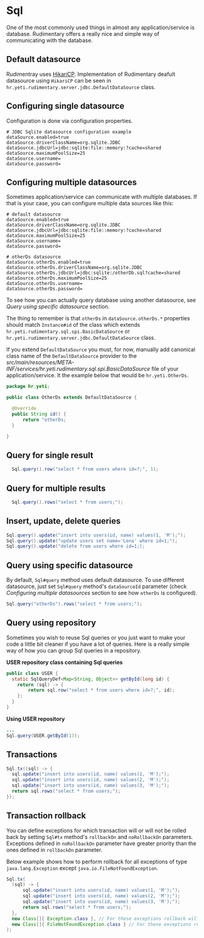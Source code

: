 # Sql
One of the most commonly used things in almost any application/service is database. Rudimentary offers a really nice and simple way of communicating with the database.

## Default datasource
Rudimentray uses [HikariCP](https://github.com/brettwooldridge/HikariCP). Implementation of Rudimentary deafult datasource using `HikariCP` can be seen in `hr.yeti.rudimentary.server.jdbc.DefaultDataSource` class.

## Configuring single datasource
Configuration is done via configuration properties.
```properties
# JDBC Sqlite datasource configuration example
dataSource.enabled=true
dataSource.driverClassName=org.sqlite.JDBC
dataSource.jdbcUrl=jdbc:sqlite:file::memory:?cache=shared
dataSource.maximumPoolSize=25
dataSource.username=
dataSource.password=
```

## Configuring multiple datasources
Sometimes application/service can communicate with multiple databases. If that is your case, you can configure multiple data sources like this:
```properties
# default datasource
dataSource.enabled=true
dataSource.driverClassName=org.sqlite.JDBC
dataSource.jdbcUrl=jdbc:sqlite:file::memory:?cache=shared
dataSource.maximumPoolSize=25
dataSource.username=
dataSource.password=

# otherDs datasource
dataSource.otherDs.enabled=true
dataSource.otherDs.driverClassName=org.sqlite.JDBC
dataSource.otherDs.jdbcUrl=jdbc:sqlite:/otherDb.sql?cache=shared
dataSource.otherDs.maximumPoolSize=25
dataSource.otherDs.username=
dataSource.otherDs.password=
```
To see how you can actually query database using another datasource, see *Query using specific datasource* section.

The thing to remember is that `otherDs` in `dataSource.otherDs.*` properties should match `Instance#id` of the class which extends `hr.yeti.rudimentary.sql.spi.BasicDataSource` or `hr.yeti.rudimentary.server.jdbc.DefaultDataSource` class. 

If you extend `DefaultDataSource` you must, for now, manually add canonical class name of the `DefaultDataSource` provider to the *src/main/resources/META-INF/services/hr.yeti.rudimentary.sql.spi.BasicDataSource* file of your application/service. It the example below that would be `hr.yeti.OtherDs`.
```java
package hr.yeti;

public class OtherDs extends DefaultDataSource {

  @Override
  public String id() {
      return "otherDs;
  }

}
```
## Query for single result
```java
  Sql.query().row("select * from users where id=?;", 1);
```
## Query for multiple results
```java
  Sql.query().rows("select * from users;");
```
## Insert, update, delete queries
```java
Sql.query().update("insert into users(id, name) values(1, 'M');");
Sql.query().update("update users set name='Lena' where id=1;");
Sql.query().update("delete from users where id=1;);
```
## Query using specific datasource
By default, `Sql#query` method uses default datasource. To use different datasource, just set `Sql#query` method's `dataSourceId` parameter (check *Configuring multiple datasources* section to see how `otherDs` is configured). 
```java
Sql.query("otherDs").rows("select * from users;");
```
## Query using repository
Sometimes you wish to reuse Sql queries or you just want to make your code a little bit cleaner if you have a lot of queries. Here is a really simple way of how you can group Sql queries in a repository.

**USER repository class containing Sql queries**
```java
public class USER {
  static SqlQueryDef<Map<String, Object>> getById(long id) {
    return (sql) -> {
        return sql.row("select * from users where id=?;", id);
    };
  }
}
```
**Using USER repository**
```java
...
Sql.query(USER.getById(1));
```
## Transactions
```java
Sql.tx((sql) -> {
  sql.update("insert into users(id, name) values(1, 'M');");
  sql.update("insert into users(id, name) values(2, 'M');");
  sql.update("insert into users(id, name) values(3, 'M');");
  return sql.rows("select * from users;");
});
```
## Transaction rollback
You can define exceptions for which transaction will or will not be rolled back by setting `Sql#tx` method's `rollbackOn` and `noRollbackOn` parameters. Exceptions defined in `noRollbackOn` parameter have greater priority than the ones defined in `rollbackOn` parameter.

Below example shows how to perform rollback for all exceptions of type `java.lang.Exception` except  `java.io.FileNotFoundException`.
```java
Sql.tx(
  (sql) -> {
      sql.update("insert into users(id, name) values(1, 'M');");
      sql.update("insert into users(id, name) values(2, 'M');");
      sql.update("insert into users(id, name) values(3, 'M');");
      return sql.rows("select * from users;");
  },
  new Class[]{ Exception.class }, // For these exceptions rollback will be performed
  new Class[]{ FileNotFoundException.class } // For these exceptions rollback will not be performed
);
```



